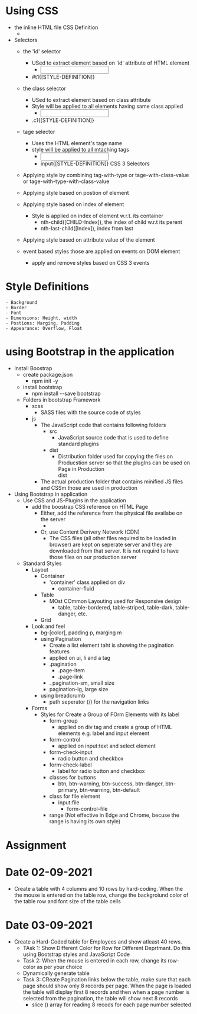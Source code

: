 # Using CSS
- the inline HTML file CSS Definition
    - <style>
         [SELECTOR]{ [STYLE-PROPERTY-NAME]:[VALUE] }
    - </style>
- Selectors
    - the 'id' selector
        - USed to extract element based on 'id' attribute of HTML element
            - <input type="text" id="t1">
        - #t1{[STYLE-DEFINITION]}     
    - the class selector
        - USed to extract element based on class attribute
        - Style will be applied to all elements having same class applied 
            - <input type="text" class="c1">
        - .c1{[STYLE-DEFINITION]} 
    - tage selector
        - Uses the HTML element's tage name
        - style will be applied to all mtaching tags     
            - <input type="text">
            - input{[STYLE-DEFINITION]}
CSS 3 Selectors
    - Applying style by combining tag-with-type or tage-with-class-value or tage-with-type-with-class-value
    - Applying style based on postion of element
    - Applying style based on index of element 
        - Style is applied on index of element w.r.t. its container
            - nth-child([CHILD-Index]), the index of child w.r.t its perent
            - nth-last-child([Index]), index from last

    - Applying style based on attribute value of the element    
    - event based styles those are applied on events on DOM element
        - apply and remove styles based on CSS 3 events

# Style Definitions
    - Background
    - Border
    - Font
    - Dimensions: Height, width
    - Postions: Marging, Padding
    - Appearance: Overflow, Float

# using Bootstrap in the application
- Install Boostrap
    - create package.json
        - npm init -y 
    - install bootstrap
        - npm install --save bootstrap
    - Folders in bootstrap Framework
        - scss
            - SASS files with the source code of styles
        - js
            - The JavaScript code that contains following folders
                - src
                    - JavaScript source code that is used to define standard plugins
                - dist
                    - Distribution folder used for copying the files on Producstion server so that the plugIns can be used on Page in Production       
        dist
            - The actual production folder that contains minified JS files and CSSm those are used in production             
- Using Bootstrap in application
    - Use CSS and JS-Plugins in the application
        - add the boostrap CSS reference on HTML Page
            - Either, add the reference from the physical file availabe on the server
                -  <link rel="stylesheet" href="./../node_modules/bootstrap/dist/css/bootstrap.min.css">
            - Or, use Content Derivery Network (CDN)
                - The CSS files (all other files required to be loaded in browser) are kept on seperate server and they are downloaded from that server. It is not requird to have those files on our production server     
    - Standard Styles
        - Layout
            - Container
                - 'container' class applied on div
                    - container-fluid
            - Table
                - MOst COmmon Layouting used for Responsive design
                    - table, table-bordered, table-striped, table-dark, table-danger, etc.
            - Grid
        - Look and feel
            - bg-[color], padding p, marging m
            - using Pagination
                - Create a list element taht is showing the pagination features
                - applied on ui, li and a tag
                - .pagination
                    - .page-item
                    - .page-link
                - . pagination-sm, small size
                -  pagination-lg, large size
            - using breadcrumb
                - path seperator (/) for the navigation links           
        - Forms
            - Styles for Create a Group of FOrm Elements with its label
                - form-group
                    - applied on div tag and create a group of HTML elements e.g. label and input element
                - form-control
                    - applied on input:text and select element
                - form-check-input
                    - radio button and checkbox
                - form-check-label
                    - label for radio button and checkbox
                - classes for buttons
                    - btn, btn-warning, btn-success, btn-danger, btn-primary, btn-warning, btn-default
                - class for file element
                    - input:file
                        - form-control-file
                - range (Not effective in Edge and Chrome, becuse the range is having its own style)                     



# Assignment 
# Date 02-09-2021
- Create a table with 4 columns and 10 rows by hard-coding. When the the mouse is entered on the table row, change the backgroiund color of the table row and font size of the table cells     

# Date 03-09-2021
- Create a Hard-Coded table for Employees and show atleast 40 rows.
    - TAsk 1: Show Different Color for Row for Different Deprtmant. Do this using Bootstrap styles and JavaScript Code
    - Task 2: When the mouse is entered in each row, change its row-color as per your choice  
    - Dynamically generate table
    - Task 3: CReate  Pagination links below the table, make sure that each page should show only 8 records per page. When the page is loaded the table will display first 8 records and then when a page number is selected from the pagination, the table will show next 8 records
        - slice () array for reading 8 recods for each page number selected 
